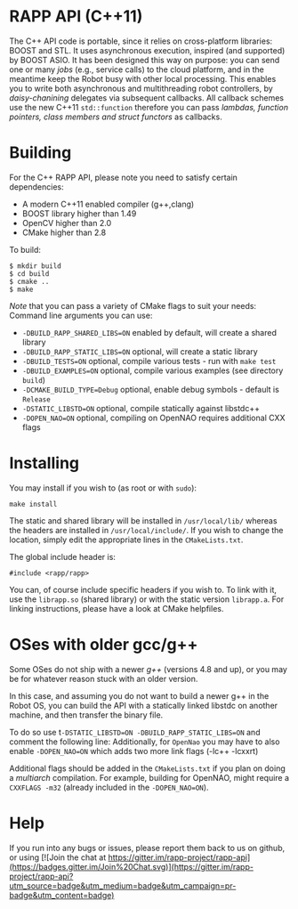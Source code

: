 # RAPP API (C++11)

The C++ API code is portable, since it relies on cross-platform libraries: BOOST and STL.
It uses asynchronous execution, inspired (and supported) by BOOST ASIO.
It has been designed this way on purpose: you can send one or many *jobs* (e.g., service calls)
to the cloud platform, and in the meantime keep the Robot busy with other local processing.
This enables you to write both asynchronous and multithreading robot controllers,
by *daisy-chanining* delegates via subsequent callbacks.
All callback schemes use the new C++11 `std::function` therefore you can pass 
*lambdas, function pointers, class members and struct functors* as callbacks.

# Building

For the C++ RAPP API, please note you need to satisfy certain dependencies:
* A modern C++11 enabled compiler (g++,clang) 
* BOOST library higher than 1.49
* OpenCV higher than 2.0
* CMake higher than 2.8

To build:
```
$ mkdir build
$ cd build
$ cmake ..
$ make
```

*Note* that you can pass a variety of CMake flags to suit your needs:
 Command line arguments you can use:

* `-DBUILD_RAPP_SHARED_LIBS=ON` enabled by default, will create a shared library
* `-DBUILD_RAPP_STATIC_LIBS=ON` optional, will create a static library
* `-DBUILD_TESTS=ON`            optional, compile various tests - run with `make test`
* `-DBUILD_EXAMPLES=ON`         optional, compile various examples (see directory `build`)
* `-DCMAKE_BUILD_TYPE=Debug`    optional, enable debug symbols - default is `Release`
* `-DSTATIC_LIBSTD=ON`          optional, compile statically against libstdc++
* `-DOPEN_NAO=ON`               optional, compiling on OpenNAO requires additional CXX flags

# Installing

You may install if you wish to (as root or with `sudo`):
```
make install
```

The static and shared library will be installed in `/usr/local/lib/`
whereas the headers are installed in `/usr/local/include/`.
If you wish to change the location, simply edit the appropriate lines in the `CMakeLists.txt`.
    
The global include header is:
```
#include <rapp/rapp>
```

You can, of course include specific headers if you wish to.
To link with it, use the `librapp.so` (shared library) or with the static version `librapp.a`.
For linking instructions, please have a look at CMake helpfiles.

# OSes with older gcc/g++

Some OSes do not ship with a newer *g++* (versions 4.8 and up), 
or you may be for whatever reason stuck with an older version.

In this case, and assuming you do not want to build a newer g++ in the Robot OS,
you can build the API with a statically linked libstdc on another machine, and then transfer the binary file.

To do so use t`-DSTATIC_LIBSTD=ON -DBUILD_RAPP_STATIC_LIBS=ON` and comment the following line:
Additionally, for `OpenNao` you may have to also enable `-DOPEN_NAO=ON` which adds two more link flags (-lc++ -lcxxrt)

Additional flags should be added in the `CMakeLists.txt` if you plan on doing a *multiarch* compilation.
For example, building for OpenNAO, might require a `CXXFLAGS -m32` (already included in the `-DOPEN_NAO=ON`).

# Help

If you run into any bugs or issues, please report them back to us on github, or using [![Join the chat at https://gitter.im/rapp-project/rapp-api](https://badges.gitter.im/Join%20Chat.svg)](https://gitter.im/rapp-project/rapp-api?utm_source=badge&utm_medium=badge&utm_campaign=pr-badge&utm_content=badge)


